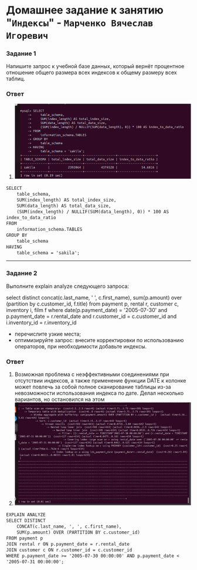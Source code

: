 # Домашнее задание к занятию "`Индексы`" - `Марченко Вячеслав Игоревич`

### Задание 1

Напишите запрос к учебной базе данных, который вернёт процентное отношение общего размера всех индексов к общему размеру всех таблиц.

### Ответ

1. ![Task1](https://github.com/Takarigua/sys-pattern-homework12-05/blob/13601278c31a4910074fa2b776cb859f6c7fea32/img/Task%201.png)


```
SELECT 
    table_schema, 
    SUM(index_length) AS total_index_size, 
    SUM(data_length) AS total_data_size,
    (SUM(index_length) / NULLIF(SUM(data_length), 0)) * 100 AS index_to_data_ratio
FROM 
    information_schema.TABLES 
GROUP BY 
    table_schema 
HAVING 
    table_schema = 'sakila';
```
---

### Задание 2

Выполните explain analyze следующего запроса:

select distinct concat(c.last_name, ' ', c.first_name), sum(p.amount) over (partition by c.customer_id, f.title)
from payment p, rental r, customer c, inventory i, film f
where date(p.payment_date) = '2005-07-30' and p.payment_date = r.rental_date and r.customer_id = c.customer_id and i.inventory_id = r.inventory_id

- перечислите узкие места;
- оптимизируйте запрос: внесите корректировки по использованию операторов, при необходимости добавьте индексы.

### Ответ

1. Возможная проблема с неэффективными соединениями при отсутствии индексов, а также применение функции DATE к колонке может повлечь за собой полное сканирование таблицы из-за невозможности использования индекса по дате. Делал несколько вариантов, но остановился на этом
3. ![Task2](https://github.com/Takarigua/sys-pattern-homework12-05/blob/865a8f36c1f50dbc2af3503c8f6f6145a0d93abf/img/Task%202.png)

```
EXPLAIN ANALYZE
SELECT DISTINCT
    CONCAT(c.last_name, ', ', c.first_name),
    SUM(p.amount) OVER (PARTITION BY c.customer_id)
FROM payment p
JOIN rental r ON p.payment_date = r.rental_date
JOIN customer c ON r.customer_id = c.customer_id
WHERE p.payment_date >= '2005-07-30 00:00:00' AND p.payment_date < '2005-07-31 00:00:00';
```
